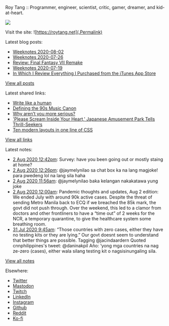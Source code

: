 Roy Tang :: Programmer, engineer, scientist, critic, gamer, dreamer, and kid-at-heart.

![](https://roytang.net/img/profile.jpg)

Visit the site: ![https://roytang.net](.Permalink)

Latest blog posts:
    

- [Weeknotes 2020-08-02](https://roytang.net/2020/08/weeknotes-08-02/)
- [Weeknotes 2020-07-26](https://roytang.net/2020/07/weeknotes-07-26/)
- [Review: Final Fantasy VII Remake](https://roytang.net/2020/07/ff7r-review/)
- [Weeknotes 2020-07-19](https://roytang.net/2020/07/weeknotes-07-19/)
- [In Which I Review Everything I Purchased from the iTunes App Store](https://roytang.net/2020/07/itunes-purchases/)

[View all posts](https://roytang.net/blog)

Latest shared links:
    

- [Write like a human](https://roytang.net/2020/07/write-like-a-human/)
- [Defining the 90s Music Canon](https://roytang.net/2020/07/defining-the-90s-music-canon/)
- [Why aren’t you more serious?](https://roytang.net/2020/07/why-arent-you-more-serious/)
- [&#39;Please Scream Inside Your Heart,&#39; Japanese Amusement Park Tells Thrill-Seekers](https://roytang.net/2020/07/please-scream-inside-your-heart-japanese-amusement-park-tells-thrill-seekers/)
- [Ten modern layouts in one line of CSS](https://roytang.net/2020/07/ten-modern-layouts-in-one-line-of-css/)

[View all links](https://roytang.net/links)

Latest notes:
    

- [2 Aug 2020 12:42pm](https://roytang.net/2020/08/1289904501340610560/): Survey: have you been going out or mostly staing at home?
- [2 Aug 2020 12:26pm](https://roytang.net/2020/08/1289900331556655105/): @jaymelynilao sa chat box ka na lang magjoke! para pwedeng lol na lang sila haha
- [2 Aug 2020 11:56am](https://roytang.net/2020/08/1289892828005294081/): @jaymelynilao baka kelangan nakakatawa yung joke
- [2 Aug 2020 12:00am](https://roytang.net/2020/08/covid19-08-02/): Pandemic thoughts and updates, Aug 2 edition:
 We ended July with around 90k active cases. Despite the threat of sending Metro Manila back to ECQ if we breached the 85k mark, the govt did not push through. Over the weekend, this led to a clamor from doctors and other frontliners to have a &ldquo;time out&rdquo; of 2 weeks for the NCR, a temporary quarantine, to give the healthcare system some breathing room.
- [31 Jul 2020 9:45am](https://roytang.net/2020/07/1289135105663881216/): “Those countries with zero cases, either they have no testing kits or they are lying.”
Our govt doesnt seem to understand that better things are possible.
Tagging @jacindaardern
Quoted cnnphilippines&#39;s tweet:   @daninakpil Año: &lsquo;yong mga countries na nag ze-zero (cases), either wala silang testing kit o nagsisinungaling sila.  

[View all notes](https://roytang.net/notes)

Elsewhere:

- [Twitter](https://twitter.com/roytang)
- [Mastodon](https://mastodon.technology/@roytang)
- [Twitch](https://twitch.tv/twitchyroy)
- [LinkedIn](https://www.linkedin.com/in/roytang)
- [Instagram](https://instagram.com/roytang0400)
- [Github](https://github.com/roytang)
- [Reddit](https://reddit.com/u/hungryroy)
- [Ko-fi](https://ko-fi.com/roytang)